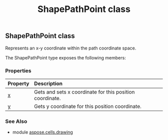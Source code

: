 ﻿---
title: ShapePathPoint class
second_title: Aspose.Cells for Python via .NET API References
description: 
type: docs
weight: 590
url: /aspose.cells.drawing/shapepathpoint/
is_root: false
---

## ShapePathPoint class

Represents an x-y coordinate within the path coordinate space.



The ShapePathPoint type exposes the following members:

### Properties
| Property | Description |
| :- | :- |
| [x](/cells/python-net/aspose.cells.drawing/shapepathpoint/x) | Gets and sets x coordinate for this position coordinate. |
| [y](/cells/python-net/aspose.cells.drawing/shapepathpoint/y) | Gets y coordinate for this position coordinate. |



### See Also
* module [aspose.cells.drawing](..)

